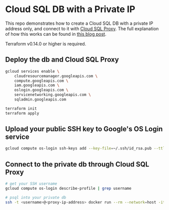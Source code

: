 # Cloud SQL DB with a Private IP

This repo demonstrates how to create a Cloud SQL DB with a private IP address
only, and connect to it with [Cloud SQL Proxy](https://cloud.google.com/sql/docs/postgres/sql-proxy). The full explanation of how this works can be found in [this blog post](https://medium.com/@ryanboehning/how-to-deploy-a-cloud-sql-db-with-a-private-ip-only-using-terraform-e184b08eca64).

Terraform v0.14.0 or higher is required.

## Deploy the db and Cloud SQL Proxy

```bash
gcloud services enable \
    cloudresourcemanager.googleapis.com \
    compute.googleapis.com \
    iam.googleapis.com \
    oslogin.googleapis.com \
    servicenetworking.googleapis.com \
    sqladmin.googleapis.com

terraform init
terraform apply
```

## Upload your public SSH key to Google's OS Login service

```bash
gcloud compute os-login ssh-keys add --key-file=~/.ssh/id_rsa.pub --ttl=365d
```

## Connect to the private db through Cloud SQL Proxy

```bash
# get your SSH username
gcloud compute os-login describe-profile | grep username

# psql into your private db
ssh -t <username>@<proxy-ip-address> docker run --rm --network=host -it postgres:13-alpine psql -U postgres -h localhost
```
